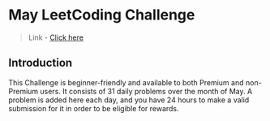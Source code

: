 # May LeetCoding Challenge

>Link - [Click here](https://leetcode.com/explore/challenge/card/May-Leetcoding-challenge/)

## Introduction

This Challenge is beginner-friendly and available to both Premium and non-Premium users. It consists of 31 daily problems over the month of May. A problem is added here each day, and you have 24 hours to make a valid submission for it in order to be eligible for rewards.
